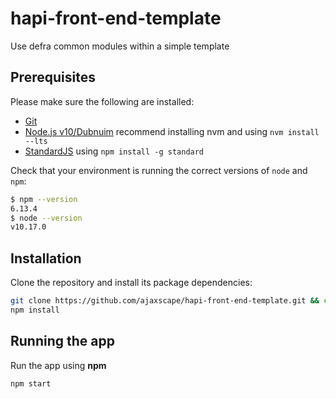 # hapi-front-end-template
Use defra common modules within a simple template

## Prerequisites

Please make sure the following are installed:

- [Git](https://git-scm.com/book/en/v2/Getting-Started-Installing-Git)
- [Node.js v10/Dubnuim](https://nodejs.org/en/) recommend
  installing nvm and using `nvm install --lts`
- [StandardJS](https://standardjs.com/) using `npm install -g standard`

Check that your environment is running the correct versions of `node` and `npm`:
```bash
$ npm --version
6.13.4
$ node --version
v10.17.0
```

## Installation

Clone the repository and install its package
dependencies:

```bash
git clone https://github.com/ajaxscape/hapi-front-end-template.git && cd hapi-front-end-template
npm install
```


## Running the app

Run the app using  **npm**

```bash
npm start
```